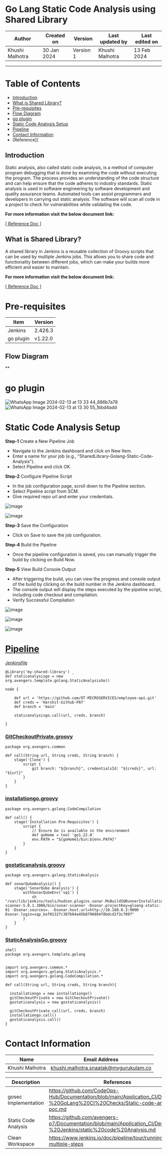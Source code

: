 # Go Lang Static Code Analysis using Shared Library

|   Author        |  Created on   |  Version   | Last updated by  | Last edited on |
| --------------- | --------------| -----------|----------------- | -------------- |
| Khushi Malhotra |  30 Jan 2024  |  Version 1 | Khushi Malhotra  | 13 Feb 2024    |
***
# Table of Contents
- [Introduction](https://github.com/CodeOps-Hub/Documentation/blob/main/Application_CI/Implementation/GolangCI/StaticCodeAnalysis/SharedLibrary/README.md#introduction)
- [What is Shared Library?](https://github.com/CodeOps-Hub/Documentation/blob/main/Application_CI/Implementation/GolangCI/StaticCodeAnalysis/SharedLibrary/README.md#what-is-shared-library)
- [Pre-requisites](https://github.com/CodeOps-Hub/Documentation/blob/main/Application_CI/Implementation/GolangCI/StaticCodeAnalysis/SharedLibrary/README.md#pre-requisites)
- [Flow Diagram](https://github.com/CodeOps-Hub/Documentation/blob/main/Application_CI/Implementation/GolangCI/StaticCodeAnalysis/SharedLibrary/README.md#flow-diagram)
- [go plugin](https://github.com/CodeOps-Hub/Documentation/blob/main/Application_CI/Implementation/GolangCI/StaticCodeAnalysis/SharedLibrary/README.md#go-plugin)
- [Static Code Analysis Setup](https://github.com/CodeOps-Hub/Documentation/blob/main/Application_CI/Implementation/GolangCI/StaticCodeAnalysis/SharedLibrary/README.md#static-code-analysis-setup)
- [Pipeline](https://github.com/CodeOps-Hub/Documentation/blob/main/Application_CI/Implementation/GolangCI/StaticCodeAnalysis/SharedLibrary/README.md#pipeline)
- [Contact Information](https://github.com/CodeOps-Hub/Documentation/blob/main/Application_CI/Implementation/GolangCI/StaticCodeAnalysis/SharedLibrary/README.md#contact-information)
- [Reference](
  
## Introduction 

Static analysis, also called static code analysis, is a method of computer program debugging that is done by examining the code without executing the program. The process provides an understanding of the code structure and can help ensure that the code adheres to industry standards. Static analysis is used in software engineering by software development and quality assurance teams. Automated tools can assist programmers and developers in carrying out static analysis. The software will scan all code in a project to check for vulnerabilities while validating the code.

**For more information visit the below document link:**

[\[ Reference Doc \]](https://github.com/avengers-p7/Documentation/blob/main/Application_CI/Design/08-%20Jenkins/static%20code%20Analysis.md)

## What is Shared Library?

A shared library in Jenkins is a reusable collection of Groovy scripts that can be used by multiple Jenkins jobs. This allows you to share code and functionality between different jobs, which can make your builds more efficient and easier to maintain.

**For more information visit the below document link:**

[\[ Reference Doc \]](https://github.com/avengers-p7/Documentation/blob/main/Application_CI/Implementation/GenericDoc/sharedLibrary/README.md)

# Pre-requisites
| Item         | Version   |
|--------------|-----------|
| Jenkins      | 2.426.3 |
| go plugin    | v1.22.0 |

## Flow Diagram
**

# go plugin
![WhatsApp Image 2024-02-13 at 13 33 44_886b7a78](https://github.com/avengers-p7/Documentation/assets/156056460/55c954ee-4937-496d-bff9-6ca2df8cca38)
![WhatsApp Image 2024-02-13 at 13 30 55_1bbd4add](https://github.com/avengers-p7/Documentation/assets/156056460/bb5dce1a-3952-4ebd-a40b-8a41a45375dd)

# Static Code Analysis Setup 
**Step-1** Create a New Pipeline Job

- Navigate to the Jenkins dashboard and click on New Item.
- Enter a name for your job (e.g., "SharedLibrary-Golang-Static-Code-Analysis").
- Select Pipeline and click OK.

**Step-2** Configure Pipeline Script

- In the job configuration page, scroll down to the Pipeline section.
- Select Pipeline script from SCM.
- Give required repo url and enter your credentials.

![image](https://github.com/CodeOps-Hub/Documentation/assets/156056460/7277047b-4b57-40d7-9562-58069ba4fc4a)

![image](https://github.com/CodeOps-Hub/Documentation/assets/156056460/7d34c0f0-e1d1-41d4-b863-561aafbc1897)

**Step-3** Save the Configuration

- Click on Save to save the job configuration.

**Step-4** Build the Pipeline

- Once the pipeline configuration is saved, you can manually trigger the build by clicking on Build Now.

**Step-5** View Build Console Output

- After triggering the build, you can view the progress and console output of the build by clicking on the build number in the Jenkins dashboard.
- The console output will display the steps executed by the pipeline script, including code checkout and compilation.
- Verify Successful Compilation

![image](https://github.com/CodeOps-Hub/Documentation/assets/156056460/d889dc2a-ffc6-43c1-b438-a8349857fd92)

![image](https://github.com/CodeOps-Hub/Documentation/assets/156056460/46069300-e83c-4662-9940-05410c5b13f0)

![image](https://github.com/CodeOps-Hub/Documentation/assets/156056460/40b763bb-c31a-4414-b1c4-a18768edfd96)

# [Pipeline](https://github.com/CodeOps-Hub/Jenkinsfile/blob/main/SharedLibrary/Golang/StaticCodeAnalysis/Jenkinsfile)

[Jenkinsfile](https://github.com/CodeOps-Hub/Jenkinsfile/tree/main/SharedLibrary/Golang/StaticCodeAnalysis)
```shell
@Library('my-shared-library') _
def staticanalysisgo = new org.avengers.template.golang.StaticAnalysisGo()

node {
    
    def url = 'https://github.com/OT-MICROSERVICES/employee-api.git'
    def creds = 'Harshit-Github-PAT'
    def branch = 'main'
    
    staticanalysisgo.call(url, creds, branch)
    
}
```
### [GitCheckoutPrivate.groovy](https://github.com/CodeOps-Hub/SharedLibrary/blob/main/src/org/avengers/common/GitCheckoutPrivate.groovy)
```shell
package org.avengers.common

def call(String url, String creds, String branch) {
    stage('Clone') {
        script {
            git branch: "${branch}", credentialsId: "${creds}", url: "${url}"
        }
    }
}
```
### [installationgo.groovy](https://github.com/CodeOps-Hub/SharedLibrary/blob/main/src/org/avengers/golang/CodeCompilation/installationgo.groovy)
```shell
package org.avengers.golang.CodeCompilation

def call() {
    stage('Installation Pre-Requisites') {
        script {
            // Ensure Go is available in the environment
            def goHome = tool 'go1.22.0'
            env.PATH = "${goHome}/bin:${env.PATH}"
        }
    }
}
```

### [gostaticanalysis.groovy](https://github.com/CodeOps-Hub/SharedLibrary/blob/main/src/org/avengers/golang/StaticAnalysis/gostaticanalysis.groovy)

```shell
package org.avengers.golang.StaticAnalysis

def sonarQubeAnalysis() {
    stage('SonarQube Analysis') {
        withSonarQubeEnv('sq1') {
            sh "/var/lib/jenkins/tools/hudson.plugins.sonar.MsBuildSQRunnerInstallation/SonarScanner/sonar-scanner-5.0.1.3006/bin/sonar-scanner -Dsonar.projectKey=gloang-static-01 -Dsonar.sources=. -Dsonar.host.url=http://10.188.0.3:9000  -Dsonar.login=sqp_baf01327c387b84a45b8796884f8bdcd2f3c7097"
        }
    }
}
```

### [StaticAnalysisGo.groovy](https://github.com/CodeOps-Hub/SharedLibrary/blob/main/src/org/avengers/template/golang/StaticAnalysisGo.groovy)
```
shell
package org.avengers.template.golang


import org.avengers.common.*
import org.avengers.golang.StaticAnalysis.*
import org.avengers.golang.CodeCompilation.*

def call(String url, String creds, String branch){

  installationgo = new installationgo() 
  gitCheckoutPrivate = new GitCheckoutPrivate()
  gostaticanalysis = new gostaticanalysis()
   
  gitCheckoutPrivate.call(url, creds, branch)
  installationgo.call()
  gostaticanalysis.call()
}
```


# Contact Information
| Name            | Email Address                        |
|-----------------|--------------------------------------|
| Khushi Malhotra | khushi.malhotra.snaatak@mygurukulam.co |

| Description                                   | References  
| --------------------------------------------  | -------------------------------------------------|
| gosec Implementation | https://github.com/CodeOps-Hub/Documentation/blob/main/Application_CI/Design/05-%20GoLang%20CI%20Checks/Static-code-analysis-poc.md |
| Statis Code Analysis | https://github.com/avengers-p7/Documentation/blob/main/Application_CI/Design/08-%20Jenkins/static%20code%20Analysis.md |
| Clean Workspace | https://www.jenkins.io/doc/pipeline/tour/running-multiple-steps |

